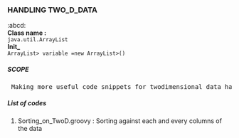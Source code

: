 <h3>HANDLING TWO_D_DATA </h3>:abcd: <br>
<b>Class name  : </b>
<code>
java.util.ArrayList 
</code>
<b>Init_</b>
<code> 
ArrayList<ArrayList<Object>> variable =new ArrayList<ArrayList<Object>>()
</code>
<h5>SCOPE </h5>
<pre> Making more useful code snippets for twodimensional data handling, Matrix operations and data extraction. </pre>
  <h5> List of codes </h5>
<ol>
<li>Sorting_on_TwoD.groovy : Sorting against each and every columns of the data
</ol>
